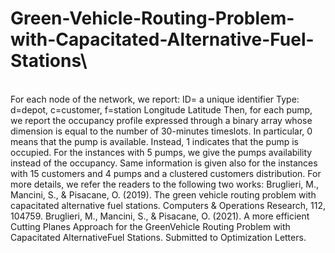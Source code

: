# Green-Vehicle-Routing-Problem-with-Capacitated-Alternative-Fuel-Stations\\
<br> For each node of the network, we report:
ID= a unique identifier
Type: d=depot, c=customer, f=station
Longitude
Latitude
Then, for each pump, we report the occupancy profile expressed through a binary array whose dimension is equal to the number of 30-minutes timeslots. In particular, 0 means that the pump is available. Instead, 1 indicates that the pump is occupied.
For the instances with 5 pumps, we give the pumps availability instead of the occupancy. Same information is given also for the instances with 15 customers and 4 pumps and a clustered customers distribution.
For more details, we refer the readers to the following two works:
Bruglieri, M., Mancini, S., & Pisacane, O. (2019). The green vehicle routing problem with capacitated alternative fuel stations. Computers & Operations Research, 112, 104759.
Bruglieri, M., Mancini, S., & Pisacane, O. (2021). A more efficient Cutting Planes Approach for the GreenVehicle Routing Problem with Capacitated AlternativeFuel Stations. Submitted to Optimization Letters.
